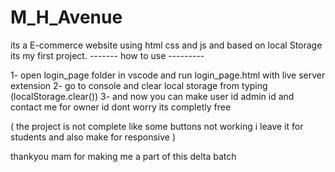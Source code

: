 # M_H_Avenue
its a E-commerce website using html css and js and based on local Storage its my first project.
------- how to use ---------

1- open login_page folder in vscode and run  login_page.html with live server extension
2- go to console and clear local storage from typing (localStorage.clear())
3- and now you can make user id admin id and contact me for owner id dont worry its completly free

( the project is not complete like some buttons not working i leave it for students and also make for responsive )

thankyou mam for making me a part of this delta batch
